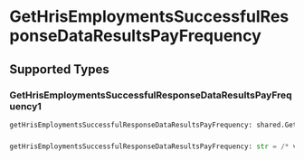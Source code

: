 # GetHrisEmploymentsSuccessfulResponseDataResultsPayFrequency


## Supported Types

### GetHrisEmploymentsSuccessfulResponseDataResultsPayFrequency1

```python
getHrisEmploymentsSuccessfulResponseDataResultsPayFrequency: shared.GetHrisEmploymentsSuccessfulResponseDataResultsPayFrequency1 = /* values here */
```

### 

```python
getHrisEmploymentsSuccessfulResponseDataResultsPayFrequency: str = /* values here */
```

